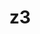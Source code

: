 ---
title: "z3"
layout: cache
categories: [package, develop-2023-06-04]
meta: {"versions": ["4.11.2"], "compilers": ["gcc@=11.1.0", "gcc@=11.3.0"], "oss": ["ubuntu20.04", "ubuntu22.04"], "platforms": ["linux"], "targets": ["x86_64_v3"], "stacks": ["data-vis-sdk", "e4s", "gpu-tests", "ml-linux-x86_64-rocm", "root"], "num_specs": 4, "num_specs_by_stack": {"gpu-tests": 1, "root": 4, "e4s": 1, "data-vis-sdk": 2, "ml-linux-x86_64-rocm": 1}}
spec_details: [{"hash": "l4ghr24qbkvjdyxtkyob5ep5sjq5fo4v", "compiler": "gcc@=11.1.0", "versions": ["4.11.2"], "os": "ubuntu20.04", "platform": "linux", "target": "x86_64_v3", "variants": ["build_system=cmake", "build_type=Release", "generator=make", "~gmp", "~ipo", "~python"], "stacks": ["gpu-tests", "root", "e4s"], "size": "-", "tarball": "https://binaries.spack.io/develop-2023-06-04/build_cache/linux-ubuntu20.04-x86_64_v3/gcc-11.1.0/z3-4.11.2/linux-ubuntu20.04-x86_64_v3-gcc-11.1.0-z3-4.11.2-l4ghr24qbkvjdyxtkyob5ep5sjq5fo4v.spack"}, {"hash": "ymrcn34adhzuplwpsmnfys6taxglohv2", "compiler": "gcc@=11.1.0", "versions": ["4.11.2"], "os": "ubuntu20.04", "platform": "linux", "target": "x86_64_v3", "variants": ["build_system=cmake", "build_type=Release", "generator=make", "~gmp", "~ipo", "~python"], "stacks": ["data-vis-sdk", "root"], "size": "-", "tarball": "https://binaries.spack.io/develop-2023-06-04/build_cache/linux-ubuntu20.04-x86_64_v3/gcc-11.1.0/z3-4.11.2/linux-ubuntu20.04-x86_64_v3-gcc-11.1.0-z3-4.11.2-ymrcn34adhzuplwpsmnfys6taxglohv2.spack"}, {"hash": "tiszezfsib4p7zx5mkkijjdgbopgdtby", "compiler": "gcc@=11.1.0", "versions": ["4.11.2"], "os": "ubuntu20.04", "platform": "linux", "target": "x86_64_v3", "variants": ["build_system=cmake", "build_type=Release", "generator=make", "~gmp", "~ipo", "~python"], "stacks": ["data-vis-sdk", "root"], "size": "-", "tarball": "https://binaries.spack.io/develop-2023-06-04/build_cache/linux-ubuntu20.04-x86_64_v3/gcc-11.1.0/z3-4.11.2/linux-ubuntu20.04-x86_64_v3-gcc-11.1.0-z3-4.11.2-tiszezfsib4p7zx5mkkijjdgbopgdtby.spack"}, {"hash": "5ccj6cyh65kb73oxfr4dryzpx7glxmwk", "compiler": "gcc@=11.3.0", "versions": ["4.11.2"], "os": "ubuntu22.04", "platform": "linux", "target": "x86_64_v3", "variants": ["build_system=cmake", "build_type=Release", "generator=make", "~gmp", "~ipo", "~python"], "stacks": ["ml-linux-x86_64-rocm", "root"], "size": "-", "tarball": "https://binaries.spack.io/develop-2023-06-04/build_cache/linux-ubuntu22.04-x86_64_v3/gcc-11.3.0/z3-4.11.2/linux-ubuntu22.04-x86_64_v3-gcc-11.3.0-z3-4.11.2-5ccj6cyh65kb73oxfr4dryzpx7glxmwk.spack"}]
---